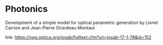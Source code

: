 # Photonics


Development of a simple model for optical parametric generation
by Lionel Carrion and Jean-Pierre Girardeau-Montaut

link: https://opg.optica.org/josab/fulltext.cfm?uri=josab-17-1-78&id=152
